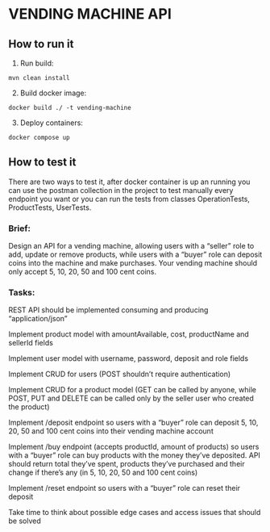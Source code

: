 # VENDING MACHINE API

## How to run it

1. Run build: 

``
mvn clean install
``

2. Build docker image:

``
docker build ./ -t vending-machine
``

3. Deploy containers:

``
docker compose up
``

## How to test it
There are two ways to test it, after docker container is up an running you can use the postman collection in the project to test manually every endpoint you want or you can run the tests from classes OperationTests, ProductTests, UserTests.

### Brief:

Design an API for a vending machine, allowing users with a “seller” role to add, update or remove products, while users with a “buyer” role can deposit coins into the machine and make purchases. Your vending machine should only accept 5, 10, 20, 50 and 100 cent coins.


### Tasks:

REST API should be implemented consuming and producing “application/json”

Implement product model with amountAvailable, cost, productName and sellerId fields

Implement user model with username, password, deposit and role fields

Implement CRUD for users (POST shouldn’t require authentication)

Implement CRUD for a product model (GET can be called by anyone, while POST, PUT and DELETE can be called only by the seller user who created the product)

Implement /deposit endpoint so users with a  “buyer” role can deposit 5, 10, 20, 50 and 100 cent coins into their vending machine account

Implement /buy endpoint (accepts productId, amount of products) so users with a “buyer” role can buy products with the money they’ve deposited. API should return total they’ve spent, products they’ve purchased and their change if there’s any (in 5, 10, 20, 50 and 100 cent coins)

Implement /reset endpoint so users with a “buyer” role can reset their deposit

Take time to think about possible edge cases and access issues that should be solved


